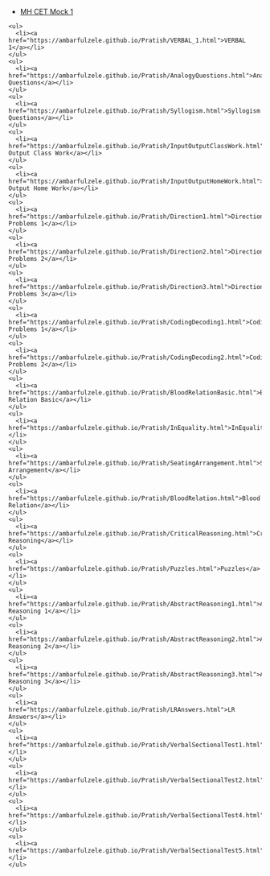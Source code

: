<html>
<head></head>
<body>
	<ul>
	  <li><a href="https://ambarfulzele.github.io/Pratish/MHCETMocks/Mock1.html">MH CET Mock 1</a></li>
	</ul>
	
	<ul>
	  <li><a href="https://ambarfulzele.github.io/Pratish/VERBAL_1.html">VERBAL 1</a></li>
	</ul>
	<ul>
	  <li><a href="https://ambarfulzele.github.io/Pratish/AnalogyQuestions.html">Analogy Questions</a></li>
	</ul>
	<ul>
	  <li><a href="https://ambarfulzele.github.io/Pratish/Syllogism.html">Syllogism Questions</a></li>
	</ul>
	<ul>
	  <li><a href="https://ambarfulzele.github.io/Pratish/InputOutputClassWork.html">Input Output Class Work</a></li>
	</ul>
	<ul>
	  <li><a href="https://ambarfulzele.github.io/Pratish/InputOutputHomeWork.html">Input Output Home Work</a></li>
	</ul>
	<ul>
	  <li><a href="https://ambarfulzele.github.io/Pratish/Direction1.html">Direction Problems 1</a></li>
	</ul>
	<ul>
	  <li><a href="https://ambarfulzele.github.io/Pratish/Direction2.html">Direction Problems 2</a></li>
	</ul>
	<ul>
	  <li><a href="https://ambarfulzele.github.io/Pratish/Direction3.html">Direction Problems 3</a></li>
	</ul>
	<ul>
	  <li><a href="https://ambarfulzele.github.io/Pratish/CodingDecoding1.html">Coding Problems 1</a></li>
	</ul>
	<ul>
	  <li><a href="https://ambarfulzele.github.io/Pratish/CodingDecoding2.html">Coding Problems 2</a></li>
	</ul>
	<ul>
	  <li><a href="https://ambarfulzele.github.io/Pratish/BloodRelationBasic.html">Blood Relation Basic</a></li>
	</ul>
	<ul>
	  <li><a href="https://ambarfulzele.github.io/Pratish/InEquality.html">InEquality</a></li>
	</ul>
	<ul>
	  <li><a href="https://ambarfulzele.github.io/Pratish/SeatingArrangement.html">Seating Arrangement</a></li>
	</ul>
	<ul>
	  <li><a href="https://ambarfulzele.github.io/Pratish/BloodRelation.html">Blood Relation</a></li>
	</ul>
	<ul>
	  <li><a href="https://ambarfulzele.github.io/Pratish/CriticalReasoning.html">Critical Reasoning</a></li>
	</ul>
	<ul>
	  <li><a href="https://ambarfulzele.github.io/Pratish/Puzzles.html">Puzzles</a></li>
	</ul>
	<ul>
	  <li><a href="https://ambarfulzele.github.io/Pratish/AbstractReasoning1.html">Abstract Reasoning 1</a></li>
	</ul>
	<ul>
	  <li><a href="https://ambarfulzele.github.io/Pratish/AbstractReasoning2.html">Abstract Reasoning 2</a></li>
	</ul>
	<ul>
	  <li><a href="https://ambarfulzele.github.io/Pratish/AbstractReasoning3.html">Abstract Reasoning 3</a></li>
	</ul>
	<ul>
	  <li><a href="https://ambarfulzele.github.io/Pratish/LRAnswers.html">LR Answers</a></li>
	</ul>	
	<ul>
	  <li><a href="https://ambarfulzele.github.io/Pratish/VerbalSectionalTest1.html">V1</a></li>
	</ul>	
	<ul>
	  <li><a href="https://ambarfulzele.github.io/Pratish/VerbalSectionalTest2.html">V2</a></li>
	</ul>
	<ul>
	  <li><a href="https://ambarfulzele.github.io/Pratish/VerbalSectionalTest4.html">V4</a></li>
	</ul>
	<ul>
	  <li><a href="https://ambarfulzele.github.io/Pratish/VerbalSectionalTest5.html">V5</a></li>
	</ul>
	
	
	
	
</body></html>
